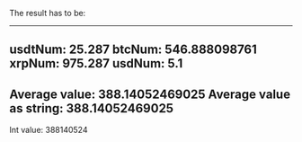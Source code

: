 The result has to be:

----------------
usdtNum: 25.287
btcNum: 546.888098761
xrpNum: 975.287
usdNum: 5.1
----------------
Average value: 388.14052469025
Average value as string: 388.14052469025
----------------
Int value: 388140524
